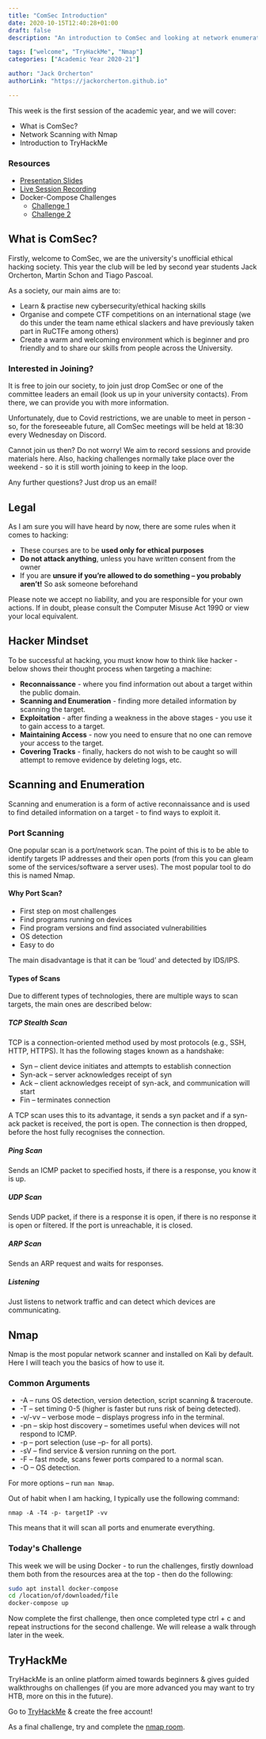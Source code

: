```yaml
---
title: "ComSec Introduction"
date: 2020-10-15T12:40:28+01:00
draft: false
description: "An introduction to ComSec and looking at network enumeration."

tags: ["welcome", "TryHackMe", "Nmap"]
categories: ["Academic Year 2020-21"]

author: "Jack Orcherton" 
authorLink: "https://jackorcherton.github.io"

---
```


This week is the first session of the academic year, and we will cover:

- What is ComSec?
- Network Scanning with Nmap
- Introduction to TryHackMe

### Resources

- [Presentation Slides](nmap.pdf)
- [Live Session Recording](https://www.twitch.tv/videos/772154140) 
- Docker-Compose Challenges
    - [Challenge 1](c1/docker-compose.yaml)
    - [Challenge 2](c2/docker-compose.yaml)

## What is ComSec? 
Firstly, welcome to ComSec, we are the university's unofficial ethical hacking society. This year the club will be led by second year students Jack Orcherton, Martin Schon and Tiago Pascoal.

As a society, our main aims are to:
- Learn & practise new cybersecurity/ethical hacking skills
- Organise and compete CTF competitions on an international stage (we do this under the team name ethical slackers and have previously taken part in RuCTFe among others) 
- Create a warm and welcoming environment which is beginner and pro friendly and to share our skills from people across the University.

### Interested in Joining? 
It is free to join our society, to join just drop ComSec or one of the committee leaders an email (look us up in your university contacts). From there, we can provide you with more information.

Unfortunately, due to Covid restrictions, we are unable to meet in person - so, for the foreseeable future, all ComSec meetings will be held at 18:30 every Wednesday on Discord.

Cannot join us then? Do not worry! We aim to record sessions and provide materials here. Also, hacking challenges normally take place over the weekend - so it is still worth joining to keep in the loop.

Any further questions? Just drop us an email!

## Legal 
As I am sure you will have heard by now, there are some rules when it comes to hacking:
- These courses are to be **used only for ethical purposes**
- **Do not attack anything**, unless you have written consent from the owner
- If you are **unsure if you’re allowed to do something – you probably aren’t!** So ask someone beforehand

Please note we accept no liability, and you are responsible for your own actions. If in doubt, please consult the Computer Misuse Act 1990 or view your local equivalent.

## Hacker Mindset
To be successful at hacking, you must know how to think like hacker - below shows their thought process when targeting a machine:

- **Reconnaissance** - where you find information out about a target within the public domain.
- **Scanning and Enumeration** - finding more detailed information by scanning the target. 
- **Exploitation** - after finding a weakness in the above stages - you use it to gain access to a target. 
- **Maintaining Access** - now you need to ensure that no one can remove your access to the target. 
- **Covering Tracks** - finally, hackers do not wish to be caught so will attempt to remove evidence by deleting logs, etc. 

## Scanning and Enumeration 
Scanning and enumeration is a form of active reconnaissance and is used to find detailed information on a target - to find ways to exploit it. 

### Port Scanning 
One popular scan is a port/network scan. The point of this is to be able to identify targets IP addresses and their open ports (from this you can gleam some of the services/software a server uses). The most popular tool to do this is named Nmap. 

#### Why Port Scan? 

- First step on most challenges
- Find programs running on devices
- Find program versions and find associated vulnerabilities
- OS detection
- Easy to do

The main disadvantage is that it can be ‘loud’ and detected by IDS/IPS. 

#### Types of Scans
Due to different types of technologies, there are multiple ways to scan targets, the main ones are described below:

##### TCP Stealth Scan
TCP is a connection-oriented method used by most protocols (e.g., SSH, HTTP, HTTPS). It has the following stages known as a handshake:
- Syn – client device initiates and attempts to establish connection
- Syn-ack – server acknowledges receipt of syn
- Ack – client acknowledges receipt of syn-ack, and communication will start
- Fin – terminates connection

A TCP scan uses this to its advantage, it sends a syn packet and if a syn-ack packet is received, the port is open. The connection is then dropped, before the host fully recognises the connection. 

##### Ping Scan
Sends an ICMP packet to specified hosts, if there is a response, you know it is up.

##### UDP Scan
Sends UDP packet, if there is a response it is open, if there is no response it is open or filtered. If the port is unreachable, it is closed.

##### ARP Scan
Sends an ARP request and waits for responses.

##### Listening
Just listens to network traffic and can detect which devices are communicating.

## Nmap
Nmap is the most popular network scanner and installed on Kali by default. Here I will teach you the basics of how to use it.

### Common Arguments
- -A – runs OS detection, version detection, script scanning & traceroute.
- -T – set timing 0-5 (higher is faster but runs risk of being detected).
- -v/-vv – verbose mode – displays progress info in the terminal.
- -pn – skip host discovery – sometimes useful when devices will not respond to ICMP.
- -p – port selection (use –p- for all ports).
- -sV – find service & version running on the port.
- -F – fast mode, scans fewer ports compared to a normal scan.
- -O – OS detection.

For more options – run `man Nmap`.

Out of habit when I am hacking, I typically use the following command:

```
nmap -A -T4 -p- targetIP -vv
```

This means that it will scan all ports and enumerate everything.

### Today's Challenge
This week we will be using Docker - to run the challenges, firstly download them both from the resources area at the top - then do the following:

```sh
sudo apt install docker-compose
cd /location/of/downloaded/file
docker-compose up
```

Now complete the first challenge, then once completed type ctrl + c and repeat instructions for the second challenge. We will release a walk through later in the week.

## TryHackMe 
TryHackMe is an online platform aimed towards beginners & gives 
guided walkthroughs on challenges (if you are more advanced you 
may want to try HTB, more on this in the future).

Go to [TryHackMe](https://tryhackme.com/) & create the free account!

As a final challenge, try and complete the [nmap room](https://tryhackme.com/room/furthernmap).
